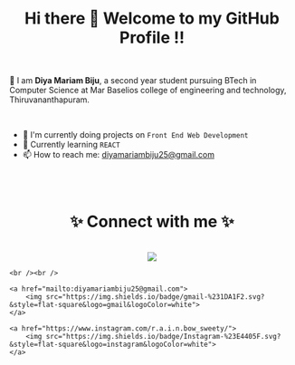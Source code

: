 <h1 align="center"> Hi there 👋 Welcome to my GitHub Profile !! </h1>

<!--
**Diya-Mariam/Diya-Mariam** is a ✨ _special_ ✨ repository because its `README.md` (this file) appears on your GitHub profile.

Here are some ideas to get you started:

- 🔭 I’m currently working on ...
- 🌱 I’m currently learning ...
- 👯 I’m looking to collaborate on ...
- 🤔 I’m looking for help with ...
- 💬 Ask me about ...
- 📫 How to reach me: ...
- 😄 Pronouns: ...
- ⚡ Fun fact: ...
-->

<br/>
<p>🙌 I am <strong> Diya Mariam Biju</strong>, a second year student pursuing BTech in Computer Science at Mar Baselios college
of engineering and technology, Thiruvananthapuram.</p>
<br/>


- 🔭 I'm currently doing projects on `Front End Web Development` 
- 🌱 Currently learning `REACT`
- 📫 How to reach me: diyamariambiju25@gmail.com <br/>


<br/>
<br/>


<h1 align="center">
    ✨ Connect with me ✨ </h1>

<p align="center">
    <br />
    <a href="https://www.linkedin.com/in/diya-mariam-biju-b82b63205/">
        <img src="https://img.shields.io/badge/LinkedIn-%230077B5.svg?&style=flat-square&logo=linkedin&logoColor=white">
    </a>
    
    <br /><br />
    
    <a href="mailto:diyamariambiju25@gmail.com">
        <img src="https://img.shields.io/badge/gmail-%231DA1F2.svg?&style=flat-square&logo=gmail&logoColor=white">
    </a>
    
    <a href="https://www.instagram.com/r.a.i.n.bow_sweety/">
        <img src="https://img.shields.io/badge/Instagram-%23E4405F.svg?&style=flat-square&logo=instagram&logoColor=white">
    </a>
   
</p>
